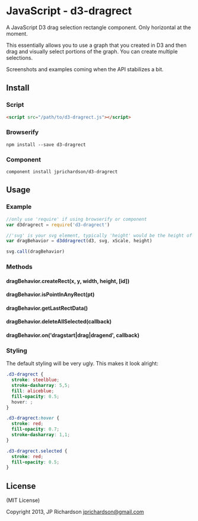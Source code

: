 JavaScript - d3-dragrect
========================

A JavaScript D3 drag selection rectangle component. Only horizontal at the moment. 

This essentially allows you to use a graph that you created in D3 and then drag and visually select portions of the graph. You can create multiple selections.


Screenshots and examples coming when the API stabilizes a bit.


Install
-------


### Script

```html
<script src="/path/to/d3-dragrect.js"></script>
```


### Browserify

    npm install --save d3-dragrect


### Component

    component install jprichardson/d3-dragrect


Usage
-----

### Example


```javascript
//only use 'require' if using browserify or component
var d3dragrect = require('d3-dragrect') 

//'svg' is your svg element, typically 'height' would be the height of 'svg'
var dragBehavior = d3ddragrect(d3, svg, xScale, height)

svg.call(dragBehavior)

```

### Methods

#### dragBehavior.createRect(x, y, width, height, [id])

#### dragBehavior.isPointInAnyRect(pt)

#### dragBehavior.getLastRectData()

#### dragBehavior.deleteAllSelected(callback)

#### dragBehavior.on('dragstart|drag|dragend', callback)


### Styling

The default styling will be very ugly. This makes it look alright:

```css
.d3-dragrect {
  stroke: steelblue;
  stroke-dasharray: 5,5;
  fill: aliceblue;
  fill-opacity: 0.5;
  hover: ;
}

.d3-dragrect:hover {
  stroke: red;
  fill-opacity: 0.7;
  stroke-dasharray: 1,1;
}

.d3-dragrect.selected {
  stroke: red;
  fill-opacity: 0.5;
}
```


License
-------

(MIT License)

Copyright 2013, JP Richardson  <jprichardson@gmail.com>


